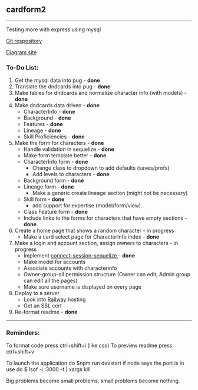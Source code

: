 ## cardform2
***

Testing more with express using mysql

[Git respository](https://github.com/ronyn0/cardform2/)

[Diagram site](https://app.diagrams.net/)

### To-Do List:
1. Get the mysql data into pug - **done**
2. Translate the dndcards into pug - **done**
3. Make tables for dndcards and normalize character info (with models) - **done**
4. Make dndcards data driven - **done**
    - CharacterInfo - **done**
    - Background - **done**
    - Features - **done**
    - Lineage - **done**
    - Skill Proficiencies - **done**
5. Make the form for characters - **done**
    - Handle validation in sequelize - **done**
    - Make form template better - **done**
    - CharacterInfo form - **done**
        - Change class to dropdown to add defaults (saves/profs)
        - Add levels to characters - **done**
    - Background form - **done**
    - Lineage form - **done**
        - Make a generic create lineage section (might not be necessary)
    - Skill form - **done**
        - add support for expertise (model/form/view)
    - Class Feature form - **done**
    - Include links to the forms for characters that have empty sections - **done**
6. Create a home page that shows a random character - in progress
    - Make a card select page for CharacterInfo index - **done**
7. Make a login and account section, assign owners to characters - in progress
    - Implement [connect-session-sequelize
](https://www.npmjs.com/package/express-mysql-session) - **done**
    - Make model for accounts
    - Associate accounts with characterinfo
    - Owner-group-all permission structure (Owner can edit, Admin group can edit all the pages)
    - Make sure username is displayed on every page
8. Deploy to a server
    - Look into [Railway](https://railway.app/) hosting
    - Get an SSL cert
9. Re-format readme - **done**

***
### Reminders: 
To format code press ctrl+shift+i (like css)
To preview readme press ctrl+shift+v

To launch the application do $npm run devstart
if node says the port is in use do $ lsof -i :3000 -t | xargs kill

Big problems become small problems, small problems become nothing.